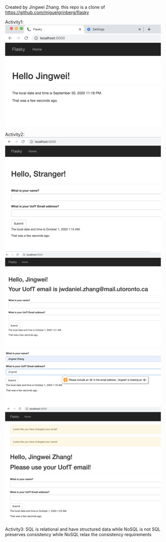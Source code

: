 Created by Jingwei Zhang. this repo is a clone of
https://github.com/miguelgrinberg/flasky

Activity1: 
![alt text](./act1-1.png)

Activity2:
![alt text](./act2-1.png)
![alt text](./act2-2.png)
![alt text](./act2-3.png)
![alt text](./act2-4.png)

Activity3:
SQL is relational and have structured data while NoSQL is not
SQL preserves consistency while NoSQL relax the consistency requirements


